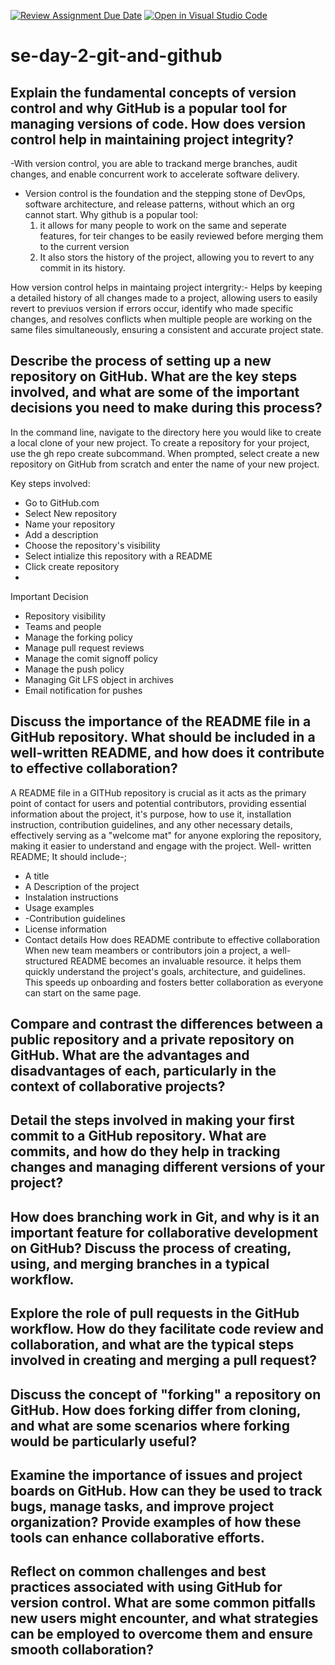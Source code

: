 [![Review Assignment Due Date](https://classroom.github.com/assets/deadline-readme-button-22041afd0340ce965d47ae6ef1cefeee28c7c493a6346c4f15d667ab976d596c.svg)](https://classroom.github.com/a/8wgCKhpZ)
[![Open in Visual Studio Code](https://classroom.github.com/assets/open-in-vscode-2e0aaae1b6195c2367325f4f02e2d04e9abb55f0b24a779b69b11b9e10269abc.svg)](https://classroom.github.com/online_ide?assignment_repo_id=18403613&assignment_repo_type=AssignmentRepo)
# se-day-2-git-and-github
## Explain the fundamental concepts of version control and why GitHub is a popular tool for managing versions of code. How does version control help in maintaining project integrity?
-With version control, you are able to trackand merge branches, audit changes, and enable concurrent work to accelerate software delivery.
- Version control is the foundation and the stepping stone of DevOps, software architecture, and release patterns, without which an org cannot start.
  Why github is a popular tool:
  1. it allows for many people to work on the same and seperate features, for teir changes to be easily reviewed before merging them to the current version
  2. It also stors the history of the project, allowing you to revert to any commit in its history.

How version control helps in maintaing project intergrity:-
Helps by keeping a detailed history of all changes made to a project, allowing users to easily revert to previuos version if errors occur, identify who made specific changes, and resolves conflicts when multiple people are working on the same files simultaneously, ensuring a consistent and accurate project state.
## Describe the process of setting up a new repository on GitHub. What are the key steps involved, and what are some of the important decisions you need to make during this process?
In the command line, navigate to the directory here you would like to create a local clone of your new project. To create a repository for your project, use the gh repo create subcommand. When prompted, select create a new repository on GitHub from scratch and enter the name of your new project.

Key steps involved:
- Go to GitHub.com
- Select New repository
- Name your repository
- Add a description
- Choose the repository's visibility
- Select intialize this repository with a README
- Click create repository
- 
Important Decision
- Repository visibility
- Teams and people
- Manage the forking policy
- Manage pull request reviews
- Manage the comit signoff policy
- Manage the push policy
- Managing Git LFS object in archives
- Email notification for pushes
## Discuss the importance of the README file in a GitHub repository. What should be included in a well-written README, and how does it contribute to effective collaboration?
A README file in a GITHub repository is crucial as it acts as the primary point of contact for users and potential contributors, providing essential information about the project, it's purpose, how to use it, installation instruction, contribution guidelines, and any other necessary details, effectively serving as a "welcome mat" for anyone exploring the repository, making it easier to understand and engage with the project.
Well- written README;
It should include-;
- A title
- A Description of the project
- Instalation instructions
- Usage examples
- -Contribution guidelines
- License information
- Contact details
How does README contribute to effective collaboration
When new team meambers or contributors join a project, a well-structured README becomes an invaluable resource. it helps them quickly understand the project's goals, architecture, and guidelines. This speeds up onboarding and fosters better collaboration as everyone can start on the same page.
## Compare and contrast the differences between a public repository and a private repository on GitHub. What are the advantages and disadvantages of each, particularly in the context of collaborative projects?

## Detail the steps involved in making your first commit to a GitHub repository. What are commits, and how do they help in tracking changes and managing different versions of your project?

## How does branching work in Git, and why is it an important feature for collaborative development on GitHub? Discuss the process of creating, using, and merging branches in a typical workflow.

## Explore the role of pull requests in the GitHub workflow. How do they facilitate code review and collaboration, and what are the typical steps involved in creating and merging a pull request?

## Discuss the concept of "forking" a repository on GitHub. How does forking differ from cloning, and what are some scenarios where forking would be particularly useful?

## Examine the importance of issues and project boards on GitHub. How can they be used to track bugs, manage tasks, and improve project organization? Provide examples of how these tools can enhance collaborative efforts.

## Reflect on common challenges and best practices associated with using GitHub for version control. What are some common pitfalls new users might encounter, and what strategies can be employed to overcome them and ensure smooth collaboration?
